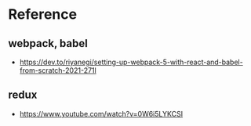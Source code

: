 # Reference
## webpack, babel
- https://dev.to/riyanegi/setting-up-webpack-5-with-react-and-babel-from-scratch-2021-271l

## redux
- https://www.youtube.com/watch?v=0W6i5LYKCSI